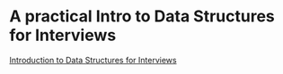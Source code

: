 # A practical Intro to Data Structures for Interviews

[Introduction to Data Structures for Interviews](https://slides.com/bgando/intro-to-ds-1)